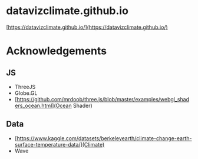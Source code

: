 # datavizclimate.github.io
[https://datavizclimate.github.io/](https://datavizclimate.github.io/)




# Acknowledgements

## JS
- ThreeJS
- Globe.GL
- [https://github.com/mrdoob/three.js/blob/master/examples/webgl_shaders_ocean.html](Ocean Shader)

## Data
- [https://www.kaggle.com/datasets/berkeleyearth/climate-change-earth-surface-temperature-data/](Climate)
- Wave